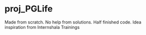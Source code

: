 # proj_PGLife
Made from scratch. No help from solutions. Half finished code. Idea inspiration from Internshala Trainings
